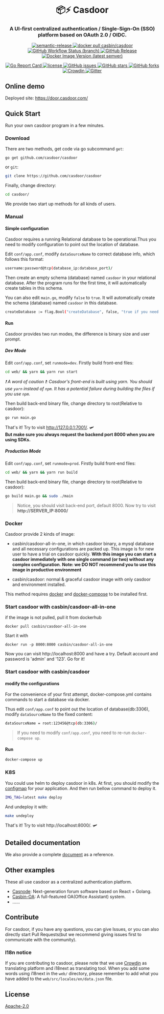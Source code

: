 <h1 align="center" style="border-bottom: none;">📦⚡️ Casdoor</h1>
<h3 align="center">A UI-first centralized authentication / Single-Sign-On (SSO) platform based on OAuth 2.0 / OIDC.</h3>
<p align="center">
  <a href="#badge">
    <img alt="semantic-release" src="https://img.shields.io/badge/%20%20%F0%9F%93%A6%F0%9F%9A%80-semantic--release-e10079.svg">
  </a>
  <a href="https://hub.docker.com/r/casbin/casdoor">
    <img alt="docker pull casbin/casdoor" src="https://img.shields.io/docker/pulls/casbin/casdoor.svg">
  </a>
  <a href="https://github.com/casdoor/casdoor/actions/workflows/build.yml">
    <img alt="GitHub Workflow Status (branch)" src="https://github.com/casbin/jcasbin/workflows/build/badge.svg?style=flat-square">
  </a>
  <a href="https://github.com/casdoor/casdoor/releases/latest">
    <img alt="GitHub Release" src="https://img.shields.io/github/v/release/casbin/casdoor.svg">
  </a>
  <a href="https://hub.docker.com/repository/docker/casbin/casdoor">
    <img alt="Docker Image Version (latest semver)" src="https://img.shields.io/badge/Docker%20Hub-latest-brightgreen">
  </a>
</p>

<p align="center">
  <a href="https://goreportcard.com/report/github.com/casdoor/casdoor">
    <img alt="Go Report Card" src="https://goreportcard.com/badge/github.com/casdoor/casdoor?style=flat-square">
  </a>
  <a href="https://github.com/casdoor/casdoor/blob/master/LICENSE">
    <img src="https://img.shields.io/github/license/casbin/casdoor?style=flat-square" alt="license">
  </a>
  <a href="https://github.com/casdoor/casdoor/issues">
    <img alt="GitHub issues" src="https://img.shields.io/github/issues/casbin/casdoor?style=flat-square">
  </a>
  <a href="#">
    <img alt="GitHub stars" src="https://img.shields.io/github/stars/casbin/casdoor?style=flat-square">
  </a>
  <a href="https://github.com/casdoor/casdoor/network">
    <img alt="GitHub forks" src="https://img.shields.io/github/forks/casbin/casdoor?style=flat-square">
  </a>
  <a href="https://crowdin.com/project/casdoor-site">
    <img alt="Crowdin" src="https://badges.crowdin.net/casdoor-site/localized.svg">
  </a>
  <a href="https://gitter.im/casbin/casdoor">
    <img alt="Gitter" src="https://badges.gitter.im/casbin/casdoor.svg">
  </a>
</p>

## Online demo

Deployed site: https://door.casdoor.com/

## Quick Start
Run your own casdoor program in a few minutes.

### Download

There are two methods, get code via go subcommand `get`:

```shell
go get github.com/casdoor/casdoor
```

  or `git`:

```bash
git clone https://github.com/casdoor/casdoor
```

Finally, change directory:

```bash
cd casdoor/
```

We provide two start up methods for all kinds of users.

### Manual

#### Simple configuration
Casdoor requires a running Relational database to be operational.Thus you need to modify configuration to point out the location of database.

Edit `conf/app.conf`, modify `dataSourceName` to correct database info, which follows this format:

```bash
username:password@tcp(database_ip:database_port)/
```

Then create an empty schema (database) named `casdoor` in your relational database. After the program runs for the first time, it will automatically create tables in this schema.

You can also edit `main.go`, modify `false` to `true`. It will automatically create the schema (database) named `casdoor` in this database.

```bash
createDatabase := flag.Bool("createDatabase", false, "true if you need casdoor to create database")
```

#### Run

Casdoor provides two run modes, the difference is binary size and user prompt.

##### Dev Mode

Edit `conf/app.conf`, set `runmode=dev`. Firstly build front-end files:

```bash
cd web/ && yarn && yarn run start
```
*❗ A word of caution ❗: Casdoor's front-end is built using yarn. You should use `yarn` instead of `npm`. It has a potential failure during building the files if you use `npm`.*

Then build back-end binary file, change directory to root(Relative to casdoor):

```bash
go run main.go
```

That's it! Try to visit http://127.0.0.1:7001/. :small_airplane:  
**But make sure you always request the backend port 8000 when you are using SDKs.**

##### Production Mode

Edit `conf/app.conf`, set `runmode=prod`. Firstly build front-end files:

```bash
cd web/ && yarn && yarn run build
```

Then build back-end binary file, change directory to root(Relative to casdoor):

```bash
go build main.go && sudo ./main
```

> Notice, you should visit back-end port, default 8000. Now try to visit **http://SERVER_IP:8000/**

### Docker

Casdoor provide 2 kinds of image: 
- casbin/casdoor-all-in-one, in which casdoor binary, a mysql database and all necessary configurations are packed up. This image is for new user to have a trial on casdoor quickly. **With this image you can start a casdoor immediately with one single command (or two) without any complex configuration**. **Note: we DO NOT recommend you to use this image in productive environment**

- casbin/casdoor: normal & graceful casdoor image with only casdoor and environment installed. 

This method requires [docker](https://docs.docker.com/get-docker/) and [docker-compose](https://docs.docker.com/compose/install/) to be installed first.

### Start casdoor with casbin/casdoor-all-in-one
if the image is not pulled, pull it from dockerhub
```shell
docker pull casbin/casdoor-all-in-one
```
Start it with
```shell
docker run -p 8000:8000 casbin/casdoor-all-in-one
```
Now you can visit http://localhost:8000 and have a try. Default account and password is 'admin' and '123'. Go for it!

### Start casdoor with casbin/casdoor
#### modify the configurations
For the convenience of your first attempt, docker-compose.yml contains commands to start a database via docker.

Thus edit `conf/app.conf` to point out the location of database(db:3306), modify `dataSourceName` to the fixed content:

```bash
dataSourceName = root:123456@tcp(db:3306)/
```

> If you need to modify `conf/app.conf`, you need to re-run `docker-compose up`.

#### Run

```bash
docker-compose up
```

### K8S
You could use helm to deploy casdoor in k8s. At first, you should modify the [configmap](./manifests/casdoor/templates/configmap.yaml) for your application.
And then run bellow command to deploy it.

```bash
IMG_TAG=latest make deploy 
```

And undeploy it with:
```bash
make undeploy
```

That's it! Try to visit http://localhost:8000/. :small_airplane:

## Detailed documentation

We also provide a complete [document](https://casdoor.org/) as a reference.

## Other examples

These all use casdoor as a centralized authentication platform.

- [Casnode](https://github.com/casbin/casnode): Next-generation forum software based on React + Golang.
- [Casbin-OA](https://github.com/casbin/casbin-oa): A full-featured OA(Office Assistant) system.
- ......

## Contribute

For casdoor, if you have any questions, you can give Issues, or you can also directly start Pull Requests(but we recommend giving issues first to communicate with the community).

### I18n notice

If you are contributing to casdoor, please note that we use [Crowdin](https://crowdin.com/project/casdoor-web) as translating platform and i18next as translating tool. When you add some words using i18next in the ```web/``` directory, please remember to add what you have added to the ```web/src/locales/en/data.json``` file.

## License

 [Apache-2.0](https://github.com/casdoor/casdoor/blob/master/LICENSE)

